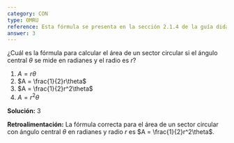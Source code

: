 ```yaml
---
category: CON
type: OMRU
reference: Esta fórmula se presenta en la sección 2.1.4 de la guía didáctica
answer: 3
---
```

¿Cuál es la fórmula para calcular el área de un sector circular si el ángulo central $\theta$ se mide en radianes y el radio es $r$?

1. $A = r\theta$
2. $A = \frac{1}{2}r\theta$
3. $A = \frac{1}{2}r^2\theta$
4. $A = r^2\theta$

**Solución:** 3

**Retroalimentación:** La fórmula correcta para el área de un sector circular con ángulo central $\theta$ en radianes y radio $r$ es $A = \frac{1}{2}r^2\theta$. 
